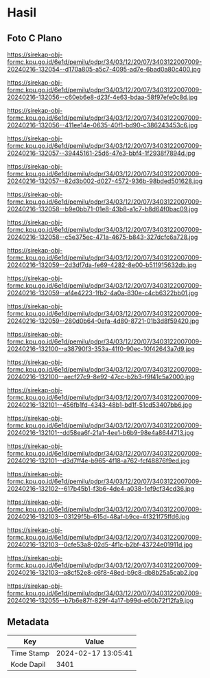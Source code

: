 # Hasil

## Foto C Plano

https://sirekap-obj-formc.kpu.go.id/6e1d/pemilu/pdpr/34/03/12/20/07/3403122007009-20240216-132054--d170a805-a5c7-4095-ad7e-6bad0a80c400.jpg

https://sirekap-obj-formc.kpu.go.id/6e1d/pemilu/pdpr/34/03/12/20/07/3403122007009-20240216-132056--c60eb6e8-d23f-4e63-bdaa-58f97efe0c8d.jpg

https://sirekap-obj-formc.kpu.go.id/6e1d/pemilu/pdpr/34/03/12/20/07/3403122007009-20240216-132056--411ee14e-0635-40f1-bd90-c386243453c6.jpg

https://sirekap-obj-formc.kpu.go.id/6e1d/pemilu/pdpr/34/03/12/20/07/3403122007009-20240216-132057--39445161-25d6-47e3-bbf4-1f2938f7894d.jpg

https://sirekap-obj-formc.kpu.go.id/6e1d/pemilu/pdpr/34/03/12/20/07/3403122007009-20240216-132057--82d3b002-d027-4572-936b-98bded501628.jpg

https://sirekap-obj-formc.kpu.go.id/6e1d/pemilu/pdpr/34/03/12/20/07/3403122007009-20240216-132058--b9e0bb71-01e8-43b8-a1c7-b8d64f0bac09.jpg

https://sirekap-obj-formc.kpu.go.id/6e1d/pemilu/pdpr/34/03/12/20/07/3403122007009-20240216-132058--c5e375ec-471a-4675-b843-327dcfc6a728.jpg

https://sirekap-obj-formc.kpu.go.id/6e1d/pemilu/pdpr/34/03/12/20/07/3403122007009-20240216-132059--2d3df7da-fe69-4282-8e00-b511915632db.jpg

https://sirekap-obj-formc.kpu.go.id/6e1d/pemilu/pdpr/34/03/12/20/07/3403122007009-20240216-132059--af4e4223-1fb2-4a0a-830e-c4cb6322bb01.jpg

https://sirekap-obj-formc.kpu.go.id/6e1d/pemilu/pdpr/34/03/12/20/07/3403122007009-20240216-132059--280d0b64-0efa-4d80-8721-01b3d8f59420.jpg

https://sirekap-obj-formc.kpu.go.id/6e1d/pemilu/pdpr/34/03/12/20/07/3403122007009-20240216-132100--a38790f3-353a-41f0-90ec-10f42643a7d9.jpg

https://sirekap-obj-formc.kpu.go.id/6e1d/pemilu/pdpr/34/03/12/20/07/3403122007009-20240216-132100--aecf27c9-8e92-47cc-b2b3-f9f41c5a2000.jpg

https://sirekap-obj-formc.kpu.go.id/6e1d/pemilu/pdpr/34/03/12/20/07/3403122007009-20240216-132101--456fb1fd-4343-48b1-bd1f-51cd53407bb6.jpg

https://sirekap-obj-formc.kpu.go.id/6e1d/pemilu/pdpr/34/03/12/20/07/3403122007009-20240216-132101--dd58ea6f-21a1-4ee1-b6b9-98e4a8644713.jpg

https://sirekap-obj-formc.kpu.go.id/6e1d/pemilu/pdpr/34/03/12/20/07/3403122007009-20240216-132101--d3d7ff4e-b965-4f18-a762-fcf48876f9ed.jpg

https://sirekap-obj-formc.kpu.go.id/6e1d/pemilu/pdpr/34/03/12/20/07/3403122007009-20240216-132102--617b45b1-f3b6-4de4-a038-1ef9cf34cd36.jpg

https://sirekap-obj-formc.kpu.go.id/6e1d/pemilu/pdpr/34/03/12/20/07/3403122007009-20240216-132103--03129f5b-615d-48af-b9ce-4f321f75ffd6.jpg

https://sirekap-obj-formc.kpu.go.id/6e1d/pemilu/pdpr/34/03/12/20/07/3403122007009-20240216-132103--0cfe53a8-02d5-4f1c-b2bf-43724e01911d.jpg

https://sirekap-obj-formc.kpu.go.id/6e1d/pemilu/pdpr/34/03/12/20/07/3403122007009-20240216-132103--a8cf52e8-c6f8-48ed-b9c8-db8b25a5cab2.jpg

https://sirekap-obj-formc.kpu.go.id/6e1d/pemilu/pdpr/34/03/12/20/07/3403122007009-20240216-132055--b7b6e87f-829f-4a17-b99d-e60b72f12fa9.jpg


## Metadata

| Key        | Value               |
| ---------- | ------------------- |
| Time Stamp | 2024-02-17 13:05:41 |
| Kode Dapil | 3401                |



